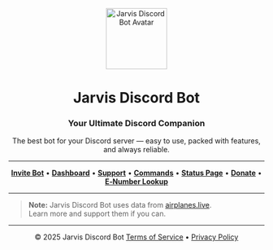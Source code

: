 
<p align="center">
  <img src="[https://raw.githubusercontent.com/JARVIS-discordbot/landing/main/assets/jarvis-avatar.png](https://cdn.discordapp.com/avatars/603939742316363778/a_06976bd73730bd53f7177099a1a1b588.gif)" alt="Jarvis Discord Bot Avatar" width="120" height="120">
</p>

<h1 align="center">Jarvis Discord Bot</h1>
<h3 align="center">Your Ultimate Discord Companion</h3>

<p align="center">
The best bot for your Discord server — easy to use, packed with features, and always reliable.
</p>

---

<p align="center">
  <a href="https://jarvisdiscordbot.net/invite"><b>Invite Bot</b></a> •
  <a href="https://jarvisdiscordbot.net/dashboard"><b>Dashboard</b></a> •
  <a href="https://jarvisdiscordbot.net/support"><b>Support</b></a> •
  <a href="https://jarvisdiscordbot.net/commands"><b>Commands</b></a> •
  <a href="https://status.jarvisdiscordbot.net"><b>Status Page</b></a> •
  <a href="https://jarvisdiscordbot.net/donate"><b>Donate</b></a> •
  <a href="https://jarvisdiscordbot.net/e-numbers"><b>E‑Number Lookup</b></a>
</p>

---

> **Note:** Jarvis Discord Bot uses data from [airplanes.live](https://airplanes.live).  
> Learn more and support them if you can.

---

<p align="center">
  © 2025 Jarvis Discord Bot  
  <a href="https://jarvisdiscordbot.net/terms">Terms of Service</a> • <a href="https://jarvisdiscordbot.net/privacy">Privacy Policy</a>
</p>
